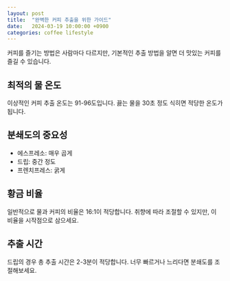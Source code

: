 ```yaml
---
layout: post
title:  "완벽한 커피 추출을 위한 가이드"
date:   2024-03-19 10:00:00 +0900
categories: coffee lifestyle
---
```


커피를 즐기는 방법은 사람마다 다르지만, 기본적인 추출 방법을 알면 더 맛있는 커피를 즐길 수 있습니다.

## 최적의 물 온도

이상적인 커피 추출 온도는 91-96도입니다. 끓는 물을 30초 정도 식히면 적당한 온도가 됩니다.

## 분쇄도의 중요성

- 에스프레소: 매우 곱게
- 드립: 중간 정도
- 프렌치프레스: 굵게

## 황금 비율

일반적으로 물과 커피의 비율은 16:1이 적당합니다. 취향에 따라 조절할 수 있지만, 이 비율을 시작점으로 삼으세요.

## 추출 시간

드립의 경우 총 추출 시간은 2-3분이 적당합니다. 너무 빠르거나 느리다면 분쇄도를 조절해보세요. 